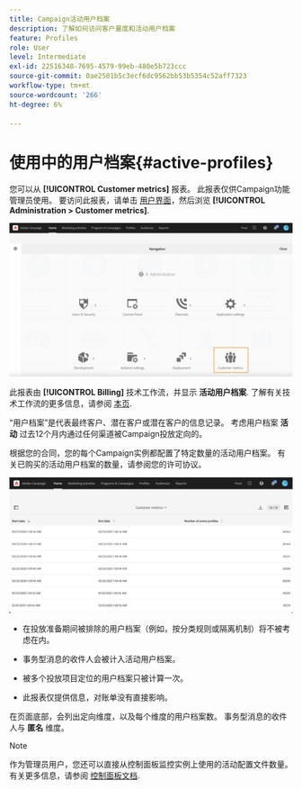 ```yaml
---
title: Campaign活动用户档案
description: 了解如何访问客户量度和活动用户档案
feature: Profiles
role: User
level: Intermediate
exl-id: 22516348-7695-4579-99eb-480e5b723ccc
source-git-commit: 0ae2501b5c3ecf6dc9562bb53b5354c52aff7323
workflow-type: tm+mt
source-wordcount: '266'
ht-degree: 6%

---
```


# 使用中的用户档案{#active-profiles}

您可以从 **[!UICONTROL Customer metrics]** 报表。 此报表仅供Campaign功能管理员使用。 要访问此报表，请单击 [用户界面](../../start/using/interface-description.md#advanced-menu)，然后浏览 **[!UICONTROL Administration > Customer metrics]**.

![](assets/audience_customer_metrics.png)

此报表由 **[!UICONTROL Billing]** 技术工作流，并显示 **活动用户档案**. 了解有关技术工作流的更多信息，请参阅 [本页](../../administration/using/technical-workflows.md).

“用户档案”是代表最终客户、潜在客户或潜在客户的信息记录。 考虑用户档案 **活动** 过去12个月内通过任何渠道被Campaign投放定向的。

根据您的合同，您的每个Campaign实例都配置了特定数量的活动用户档案。 有关已购买的活动用户档案的数量，请参阅您的许可协议。

![](assets/audience_active_profiles_list.png)



* 在投放准备期间被排除的用户档案（例如，按分类规则或隔离机制）将不被考虑在内。

* 事务型消息的收件人会被计入活动用户档案。

* 被多个投放项目定位的用户档案只被计算一次。

* 此报表仅提供信息，对账单没有直接影响。

在页面底部，会列出定向维度，以及每个维度的用户档案数。 事务型消息的收件人与 **匿名** 维度。

>[!NOTE]
>
>作为管理员用户，您还可以直接从控制面板监控实例上使用的活动配置文件数量。 有关更多信息，请参阅 [控制面板文档](https://experienceleague.adobe.com/docs/control-panel/using/performance-monitoring/active-profiles-monitoring.html).
